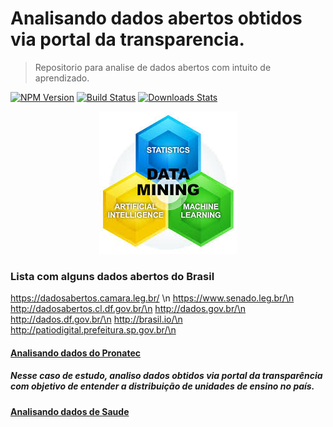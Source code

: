 # Analisando dados abertos obtidos via portal da transparencia.
> Repositorio para analise de dados abertos com intuito de aprendizado.

[![NPM Version][npm-image]][npm-url]
[![Build Status][travis-image]][travis-url]
[![Downloads Stats][npm-downloads]][npm-url]


<p align="center">
  <img width="221" height="228" src="datamining.jpg">
</p>

### Lista com alguns dados abertos do Brasil

https://dadosabertos.camara.leg.br/ \n
https://www.senado.leg.br/\n
http://dadosabertos.cl.df.gov.br/\n
http://dados.gov.br/\n
http://dados.df.gov.br/\n
http://brasil.io/\n
http://patiodigital.prefeitura.sp.gov.br/\n

#### [Analisando dados do Pronatec](Analisando_dados_abertos.ipynb)
##### Nesse caso de estudo, analiso dados obtidos via portal da transparência com objetivo de entender a distribuição de unidades de ensino no país.

#### [Analisando dados de Saude](ManipulandoCirurgiasCSV.ipynb)


<!-- Markdown link & img dfn's -->
[npm-image]: https://img.shields.io/npm/v/datadog-metrics.svg?style=flat-square
[npm-url]: https://npmjs.org/package/datadog-metrics
[npm-downloads]: https://img.shields.io/npm/dm/datadog-metrics.svg?style=flat-square
[travis-image]: https://img.shields.io/travis/dbader/node-datadog-metrics/master.svg?style=flat-square
[travis-url]: https://travis-ci.org/dbader/node-datadog-metrics
[wiki]: https://github.com/yourname/yourproject/wiki
